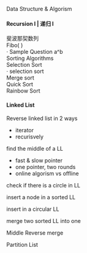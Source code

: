 Data Structure & Algorism

#### Recursion I | 递归 I  
斐波那契数列  
Fibo( )  
· Sample Question a^b  
Sorting Algorithms  
Selection Sort  
· selection sort  
Merge sort  
Quick Sort  
Rainbow Sort ​

#### Linked List
Reverse linked list in 2 ways  
 - iterator  
 - recurisvely  
  
find the middle of a LL  
 - fast & slow pointer
 - one pointer, two rounds
 - online algorism vs offline
  
check if there is a circle in LL
  
insert a node in a sorted LL  
  
insert in a circular LL  
  
merge two sorted LL into one  
  
Middle Reverse merge  
  
Partition List


